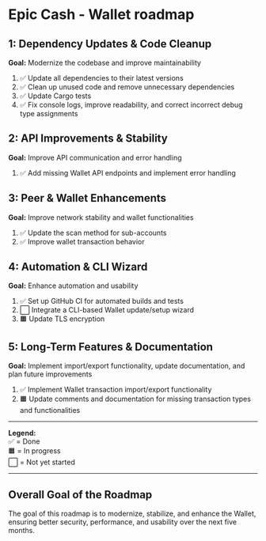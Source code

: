 # Epic Cash - Wallet roadmap

## 1: Dependency Updates & Code Cleanup
**Goal:** Modernize the codebase and improve maintainability

1. ✅ Update all dependencies to their latest versions
2. ✅ Clean up unused code and remove unnecessary dependencies
3. ✅ Update Cargo tests
4. ✅ Fix console logs, improve readability, and correct incorrect debug type assignments

## 2: API Improvements & Stability
**Goal:** Improve API communication and error handling

1. ✅ Add missing Wallet API endpoints and implement error handling

## 3: Peer & Wallet Enhancements
**Goal:** Improve network stability and wallet functionalities

1. ✅ Update the scan method for sub-accounts
2. ✅ Improve wallet transaction behavior

## 4: Automation & CLI Wizard
**Goal:** Enhance automation and usability

1. ✅ Set up GitHub CI for automated builds and tests
2. ⬜ Integrate a CLI-based Wallet update/setup wizard
3. 🟧 Update TLS encryption

## 5: Long-Term Features & Documentation
**Goal:** Implement import/export functionality, update documentation, and plan future improvements

1. ✅ Implement Wallet transaction import/export functionality
2. 🟧 Update comments and documentation for missing transaction types and functionalities

---

**Legend:**  
✅ = Done  
🟧 = In progress  
⬜ = Not yet started

---

## Overall Goal of the Roadmap
The goal of this roadmap is to modernize, stabilize, and enhance the Wallet, ensuring better security, performance, and usability over the next five months.